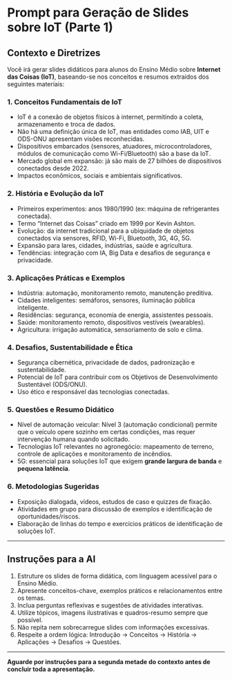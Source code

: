 # Prompt para Geração de Slides sobre IoT (Parte 1)

## Contexto e Diretrizes

Você irá gerar slides didáticos para alunos do Ensino Médio sobre **Internet das Coisas (IoT)**, baseando-se nos conceitos e resumos extraídos dos seguintes materiais:

### 1. Conceitos Fundamentais de IoT
- IoT é a conexão de objetos físicos à internet, permitindo a coleta, armazenamento e troca de dados.
- Não há uma definição única de IoT, mas entidades como IAB, UIT e ODS-ONU apresentam visões reconhecidas.
- Dispositivos embarcados (sensores, atuadores, microcontroladores, módulos de comunicação como Wi-Fi/Bluetooth) são a base da IoT.
- Mercado global em expansão: já são mais de 27 bilhões de dispositivos conectados desde 2022.
- Impactos econômicos, sociais e ambientais significativos.

### 2. História e Evolução da IoT
- Primeiros experimentos: anos 1980/1990 (ex: máquina de refrigerantes conectada).
- Termo “Internet das Coisas” criado em 1999 por Kevin Ashton.
- Evolução: da internet tradicional para a ubiquidade de objetos conectados via sensores, RFID, Wi-Fi, Bluetooth, 3G, 4G, 5G.
- Expansão para lares, cidades, indústrias, saúde e agricultura.
- Tendências: integração com IA, Big Data e desafios de segurança e privacidade.

### 3. Aplicações Práticas e Exemplos
- Indústria: automação, monitoramento remoto, manutenção preditiva.
- Cidades inteligentes: semáforos, sensores, iluminação pública inteligente.
- Residências: segurança, economia de energia, assistentes pessoais.
- Saúde: monitoramento remoto, dispositivos vestíveis (wearables).
- Agricultura: irrigação automática, sensoriamento de solo e clima.

### 4. Desafios, Sustentabilidade e Ética
- Segurança cibernética, privacidade de dados, padronização e sustentabilidade.
- Potencial de IoT para contribuir com os Objetivos de Desenvolvimento Sustentável (ODS/ONU).
- Uso ético e responsável das tecnologias conectadas.

### 5. Questões e Resumo Didático
- Nível de automação veicular: Nível 3 (automação condicional) permite que o veículo opere sozinho em certas condições, mas requer intervenção humana quando solicitado.
- Tecnologias IoT relevantes no agronegócio: mapeamento de terreno, controle de aplicações e monitoramento de incêndios.
- 5G: essencial para soluções IoT que exigem **grande largura de banda** e **pequena latência**.

### 6. Metodologias Sugeridas
- Exposição dialogada, vídeos, estudos de caso e quizzes de fixação.
- Atividades em grupo para discussão de exemplos e identificação de oportunidades/riscos.
- Elaboração de linhas do tempo e exercícios práticos de identificação de soluções IoT.

---

## Instruções para a AI

1. Estruture os slides de forma didática, com linguagem acessível para o Ensino Médio.
2. Apresente conceitos-chave, exemplos práticos e relacionamentos entre os temas.
3. Inclua perguntas reflexivas e sugestões de atividades interativas.
4. Utilize tópicos, imagens ilustrativas e quadros-resumo sempre que possível.
5. Não repita nem sobrecarregue slides com informações excessivas.
6. Respeite a ordem lógica: Introdução → Conceitos → História → Aplicações → Desafios → Questões.

---

**Aguarde por instruções para a segunda metade do contexto antes de concluir toda a apresentação.**
